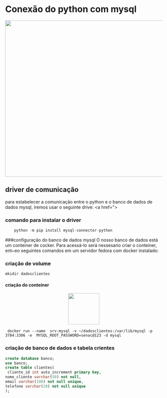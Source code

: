 # Conexão do python com mysql
<center><img src="https://miro.medium.com/v2/resize:fit:1137/1*OnDVcS17HTWZ2L2vPaaQ1A.png" height="500" width="700"></center>


## driver de comunicação
para estabelecer a comunicação entre o python e o
banco de dados de dados mysql, iremos 
usar o seguinte drive:
<a href="></a>

### comando para instalar o  driver

```   python
    python -m pip install mysql-connector-python

```

###configuração do banco de dados mysql
O nosso banco de dados está um conteiner de cocker. Para acessá-lo será nessesario criar o conteiner, ent~eo seguintes comandos em um servidor fedora com docker instalado:

### criação de volume
```shell
mkidir dadosclientes
```

#### criação do conteiner
<center><img src="https://cdn.iconscout.com/icon/free/png-256/free-social-275-116309.png?f=webp" height="100" width="100"></center>

```
 docker run --name  srv-mysql -v ~/dadosclientes:/var/lib/mysql -p 3784:3306 -e  MYSQL_ROOT_PASSWORD=senac@123 -d mysql
```
### criação de banco de dados e  tabela crientes
```sql
create database banco;
use banco;
create table clientes(
 cliente_id int auto_increment primary key,
nome_cliente varchar(50) not null,
email varchar(100) not null unique,
telefone varchar(20) not null unique
);
```